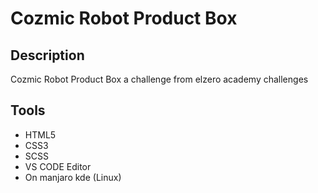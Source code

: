 # Cozmic Robot Product Box
## Description 
Cozmic Robot Product Box a challenge from elzero academy challenges
## Tools
- HTML5
- CSS3
- SCSS
- VS CODE Editor
- On manjaro kde (Linux)